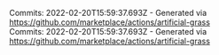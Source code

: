 Commits: 2022-02-20T15:59:37.693Z - Generated via https://github.com/marketplace/actions/artificial-grass
<br>
Commits: 2022-02-20T15:59:37.693Z - Generated via https://github.com/marketplace/actions/artificial-grass
<br>
